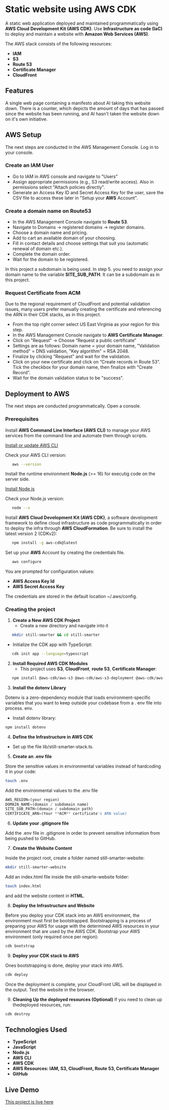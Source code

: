 # Static website using AWS CDK

A static web application deployed and maintained programmatically using **AWS Cloud Development Kit (AWS CDK)**. Use **Infrastructure as code (IaC)** to deploy and maintain a website with **Amazon Web Services (AWS)**.

The AWS stack consists of the following resources:
- **IAM**
- **S3**
- **Route 53**
- **Certificate Manager**
- **CloudFront**

## Features

A single web page containing a manifesto about AI taking this website down. There is a counter, which depicts the amount of days that has passed since the website has been running, and AI hasn't taken the website down on it's own initiative.

## AWS Setup
The next steps are conducted in the AWS Management Console. Log in to your console.

### Create an IAM User
   - Go to IAM in AWS console and navigate to "Users"
   - Assign appropriate permissions (e.g., S3 read/write access). Also in permissions select "Attach policies directly".
   - Generate an Access Key ID and Secret Access Key for the user, save the CSV file to access these later in "Setup your **AWS** Account".

### Create a domain name on Route53
   - In the AWS Management Console navigate to **Route 53**.
   - Navigate to Domains -> registered domains -> register domains.
   - Choose a domain name and pricing.
   - Add to cart an available domain of your choosing.
   - Fill in contact details and choose settings that suit you (automatic renewal of domain etc.).
   - Complete the domain order.
   - Wait for the domain to be registered.

In this project a subdomain is being used. In step 5. you need to assign your domain name to the variable **SITE_SUB_PATH**. It can be a subdomain as in this project.

### Request Certificate from ACM
Due to the regional requirement of CloudFront and potential validation issues, many users prefer manually creating the certificate and referencing the ARN in their CDK stacks, as in this project.
   - From the top right corner select US East Virginia as your region for this step.
   - In the AWS Management Console navigate to **AWS Certificate Manager**.
   - Click on "Request" -> Choose “Request a public certificate”
   - Settings are as follows: Domain name = your domain name, "Validation method" = DNS validation, "Key algorithm" = RSA 2048.
   - Finalize by clicking "Request" and wait for the validation.
   - Click on your new certificate and click on “Create records in Route 53”. Tick the checkbox for your domain name, then finalize with “Create Record”.
   - Wait for the domain validation status to be "success".

## Deployment to AWS
The next steps are conducted programmatically. Open a console.

### Prerequisites
Install **AWS Command Line Interface (AWS CLI)** to manage your AWS services from the command line and automate them through scripts.

[Install or update AWS CLI](https://docs.aws.amazon.com/cli/latest/userguide/getting-started-install.html)

Check your AWS CLI version:
```bash
   aws --version
   ```
Install the runtime environment **Node.js** (>= 16) for executig code on the server side.

[Install Node.js](https://nodejs.org/en/download)

Check your Node.js version:
```bash
   node --v
   ```
Install **AWS Cloud Development Kit (AWS CDK)**, a software development framework to define cloud infrastructure as code programmatically in order to deploy the infra through **AWS CloudFormation**. Be sure to install the latest version 2 (CDKv2):
```bash
   npm install -g aws-cdk@latest
   ```
Set up your **AWS** Account by creating the credentials file.

```bash
   aws configure
   ```
You are prompted for configuration values:
- **AWS Access Key Id**
- **AWS Secret Access Key**

The credentials are stored in the default location ~/.aws/config.

### Creating the project

1. **Create a New AWS CDK Project**
   - Create a new directory and navigate into it
```bash
   mkdir still-smarter && cd still-smarter
   ```
   - Initialize the CDK app with TypeScript:
```bash
   cdk init app --language=typescript
   ```
   
2. **Install Required AWS CDK Modules**
   - This project uses **S3**, **CloudFront**, **route 53**, **Certificate  Manager**:
```bash
   npm install @aws-cdk/aws-s3 @aws-cdk/aws-s3-deployment @aws-cdk/aws-cloudfront @aws-cdk/aws-route53 @aws-cdk/aws-certificatemanager
```

3. **Install the dotenv Library**

Dotenv is a zero-dependency module that loads environment-specific variables that you want to keep outside your codebase from a . env file into process. env.
- Install dotenv library:
```bash
npm install dotenv
```

4. **Define the Infrastructure in AWS CDK**
- Set up the file lib/still-smarter-stack.ts.

5. **Create an .env file**

Store the sensitive values in environmental variables instead of hardcoding it in your code:
```bash
touch .env
```
Add the environmental values to the .env file
```TypeScript
AWS_REGION=(your region)
DOMAIN_NAME=(domain / subdomain name)
SITE_SUB_PATH=(domain / subdomain path)
CERTIFICATE_ARN=(Your **ACM** certificate's ARN value)
```

6. **Update your .gitignore file**

Add the .env file in .gitignore in order to prevent sensitive information from being pushed to GitHub.


7. **Create the Website Content**

Inside the project root, create a folder named still-smarter-website:
```bash
mkdir still-smarter-website
```
Add an index.html file inside the still-smarte-website folder:
```bash
touch index.html
```
and add the website content in **HTML**.

8. **Deploy the Infrastructure and Website**

Before you deploy your CDK stack into an AWS environment, the environment must first be bootstrapped. Bootstrapping is a process of preparing your AWS for usage with the determined AWS resources in your environment that are used by the AWS CDK.
Bootstrap your AWS environment (only required once per region):
```bash
cdk bootstrap
```
9. **Deploy your CDK stack to AWS**

Ones bootstrapping is done, deploy your stack into AWS.
```bash
cdk deploy
```
Once the deployment is complete, your CloudFront URL will be displayed in the output. Test the website in the browser.

9. **Cleaning Up the deployed resources (Optional)**
If you need to clean up thedeployed resources, run:

```bash
cdk destroy
```

## Technologies Used
- **TypeScript**
- **JavaScript**
- **Node.js**
- **AWS CLI**
- **AWS CDK**
- **AWS Resources: IAM, S3, CloudFront, Route 53, Certificate Manager**
- **GitHub**

## Live Demo
[This project is live here](https://still-smarter.resumeruuskanen.click/)
